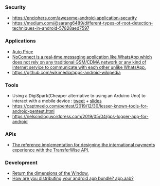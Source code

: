 ### Security

- https://enciphers.com/awesome-android-application-security
- https://medium.com/@sarang6489/different-types-of-root-detection-techniques-in-android-57828aed7597

### Applications

- [Auto Price](https://devforum.ro/t/aplicatie-android-verificarea-pretului-de-piata-al-unui-autoturism/12053)
- [NoConnect is a real-time messaging application like WhatsApp which does not rely on any traditional GSM/CDMA network or any kind of internet service to communicate with each other unlike WhatsApp.](https://twitter.com/Debloper/status/1206358762275004417)
- https://github.com/wikimedia/apps-android-wikipedia

### Tools

- Using a DigiSpark(Cheaper alternative to using an Arduino Uno) to interact with a mobile device
  : [tweet](https://twitter.com/G1nGe98/status/1183016558773391360) + [slides](https://docs.google.com/presentation/d/1F2h3bIF_D1AEGeG0boCobnBshI9gEzmN9TlSWq_ONpw/edit#slide=id.g62eed3bf43_0_106)
- https://captmeelo.com/pentest/2019/12/30/lesser-known-tools-for-android-pentest.html
- https://nelsonslog.wordpress.com/2019/05/04/gps-logger-app-for-android

### APIs

- [The reference implementation for designing the international payments experience with the TransferWise API.](https://github.com/transferwise/banks-reference-android)

### Development

- [Return the dimensions of the Window.](https://twitter.com/jlongster/status/1220364760316895233)
- [How are you distributing your android app bundle? app.aab?](https://twitter.com/sseraphini/status/1220304089462067200)
